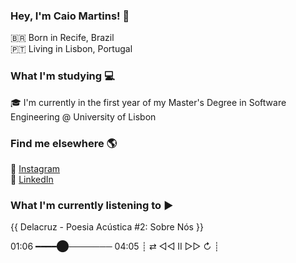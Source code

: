 ### Hey, I'm Caio Martins! 👋

🇧🇷 Born in Recife, Brazil <br>
🇵🇹 Living in Lisbon, Portugal

### What I'm studying 💻

🎓 I'm currently in the first year of my Master's Degree in Software Engineering @ University of Lisbon

### Find me elsewhere 🌎

📸 [Instagram](https://www.instagram.com/_caiodinizz) <br>
💼 [LinkedIn](https://www.linkedin.com/in/caiocdmartins/) <br>


### What I'm currently listening to ▶️

{{ Delacruz - Poesia Acústica #2: Sobre Nós }}

01:06 ━━━━⬤─────── 04:05
   ┊ ⇄ ◁◁ II ▷▷ ↻ ┊
